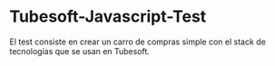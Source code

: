 # Tubesoft-Javascript-Test
El test consiste en crear un carro de compras simple con el stack de tecnologías que se usan en Tubesoft.
